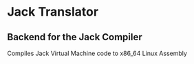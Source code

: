 # Jack Translator 
## Backend for the Jack Compiler

Compiles Jack Virtual Machine code to x86_64 Linux Assembly



